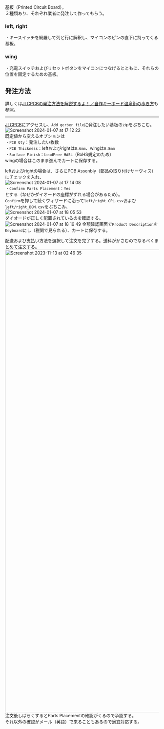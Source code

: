 基板（Printed Circuit Board）。  
３種類あり、それぞれ業者に発注して作ってもらう。  
  
### left, right  
・キースイッチを網羅して列と行に解釈し、マイコンのピンの直下に持ってくる基板。  
  
### wing  
・充電スイッチおよびリセットボタンをマイコンにつなげるとともに、それらの位置を固定するための基板。  
  
## 発注方法  
詳しくは[JLCPCBの発注方法を解説するよ！／自作キーボード温泉街の歩き方](https://salicylic-acid3.hatenablog.com/entry/jlcpcb-order)も参照。
***
[JLCPCB](https://jlcpcb.com/)にアクセスし、`Add gerber file`に発注したい基板のzipをぶちこむ。  
![Screenshot 2024-01-07 at 17 12 22](https://github.com/TakumaOnishi/Fish_Keyboard/assets/85474111/3b44aafb-64f2-4853-a7ff-4a1e95039d5f)  
既定値から変えるオプションは  
・`PCB Qty`：発注したい枚数  
・`PCB Thickness`：leftおよびrightは`0.6mm`、wingは`0.8mm`  
・`Surface Finish`：`LeadFree HASL`（RoHS規定のため）  
wingの場合はこのまま進んでカートに保存する。  

leftおよびrightの場合は、さらにPCB Assenbly（部品の取り付けサーヴィス）にチェックを入れ、  
![Screenshot 2024-01-07 at 17 14 08](https://github.com/TakumaOnishi/Fish_Keyboard/assets/85474111/25c45f71-b0fe-4a56-999b-0b0c1b8b26cd)  
・`Confirm Parts Placement`：`Yes`  
とする（なぜかダイオードの座標がずれる場合があるため）。  
`Confirm`を押して続くウィザードに沿って`left/right_CPL.csv`および`left/right_BOM.csv`をぶちこみ、  
![Screenshot 2024-01-07 at 18 05 53](https://github.com/TakumaOnishi/Fish_Keyboard/assets/85474111/99e8eb39-c904-4876-9f2e-335468825839)  
ダイオードが正しく配置されているのを確認する。  
![Screenshot 2024-01-07 at 18 16 49](https://github.com/TakumaOnishi/Fish_Keyboard/assets/85474111/b46e4f86-13d6-4764-8911-fd7f25858ca3)
金額確認画面で`Product Description`を`Keyboard`にし（税関で見られる）、カートに保存する。  

配送および支払い方法を選択して注文を完了する。送料がかさむのでなるべくまとめて注文する。  
<img width="1512" alt="Screenshot 2023-11-13 at 02 46 35" src="https://github.com/TakumaOnishi/Fish_Keyboard/assets/85474111/46be09d8-5b88-4974-8d3d-54896eff3bca">  
注文後しばらくするとParts Placementの確認がくるので承認する。  
それ以外の確認がメール（英語）で来ることもあるので適宜対応する。  
